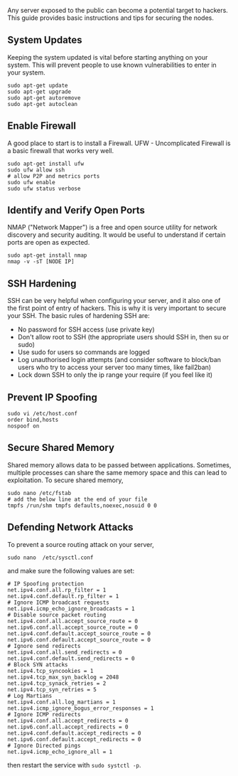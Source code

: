 Any server exposed to the public can become a potential target to hackers. This guide provides basic instructions and tips for securing the nodes.

## System Updates
Keeping the system updated is vital before starting anything on your system. This will prevent people to use known vulnerabilities to enter in your system.
```
sudo apt-get update
sudo apt-get upgrade
sudo apt-get autoremove
sudo apt-get autoclean
```

## Enable Firewall
A good place to start is to install a Firewall. UFW - Uncomplicated Firewall is a basic firewall that works very well.
```
sudo apt-get install ufw
sudo ufw allow ssh
# allow P2P and metrics ports
sudo ufw enable
sudo ufw status verbose
```

## Identify and Verify Open Ports
NMAP ("Network Mapper") is a free and open source utility for network discovery and security auditing. It would be useful to understand if certain ports are open as expected.
```
sudo apt-get install nmap
nmap -v -sT [NODE IP]
```

## SSH Hardening
SSH can be very helpful when configuring your server, and it also one of the first point of entry of hackers. This is why it is very important to secure your SSH. The basic rules of hardening SSH are:

- No password for SSH access (use private key)
- Don't allow root to SSH (the appropriate users should SSH in, then su or sudo)
- Use sudo for users so commands are logged
- Log unauthorised login attempts (and consider software to block/ban users who try to access your server too many times, like fail2ban)
- Lock down SSH to only the ip range your require (if you feel like it)


## Prevent IP Spoofing
```
sudo vi /etc/host.conf
order bind,hosts
nospoof on
```

## Secure Shared Memory
Shared memory allows data to be passed between applications. Sometimes, multiple processes can share the same memory space and this can lead to exploitation. To secure shared memory,
```
sudo nano /etc/fstab
# add the below line at the end of your file
tmpfs /run/shm tmpfs defaults,noexec,nosuid 0 0
```

## Defending Network Attacks
To prevent a source routing attack on your server,
```
sudo nano  /etc/sysctl.conf
```
 and make sure the following values are set:
```
# IP Spoofing protection
net.ipv4.conf.all.rp_filter = 1
net.ipv4.conf.default.rp_filter = 1
# Ignore ICMP broadcast requests
net.ipv4.icmp_echo_ignore_broadcasts = 1
# Disable source packet routing
net.ipv4.conf.all.accept_source_route = 0
net.ipv6.conf.all.accept_source_route = 0
net.ipv4.conf.default.accept_source_route = 0
net.ipv6.conf.default.accept_source_route = 0
# Ignore send redirects
net.ipv4.conf.all.send_redirects = 0
net.ipv4.conf.default.send_redirects = 0
# Block SYN attacks
net.ipv4.tcp_syncookies = 1
net.ipv4.tcp_max_syn_backlog = 2048
net.ipv4.tcp_synack_retries = 2
net.ipv4.tcp_syn_retries = 5
# Log Martians
net.ipv4.conf.all.log_martians = 1
net.ipv4.icmp_ignore_bogus_error_responses = 1
# Ignore ICMP redirects
net.ipv4.conf.all.accept_redirects = 0
net.ipv6.conf.all.accept_redirects = 0
net.ipv4.conf.default.accept_redirects = 0
net.ipv6.conf.default.accept_redirects = 0
# Ignore Directed pings
net.ipv4.icmp_echo_ignore_all = 1
```
then restart the service with `sudo systctl -p`.
